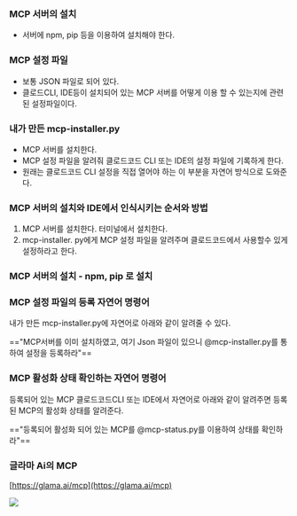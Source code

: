 ### MCP 서버의 설치

-   서버에 npm, pip 등을 이용하여 설치해야 한다.

### MCP 설정 파일

-   보통 JSON 파일로 되어 있다.
-   클로드CLI, IDE등이 설치되어 있는 MCP 서버를 어떻게 이용 할 수 있는지에 관련된 설정파일이다.

### 내가 만든 mcp-installer.py

-   MCP 서버를 설치한다.
-   MCP 설정 파일을 알려줘 클로드코드 CLI 또는 IDE의 설정 파일에 기록하게 한다.
-   원래는 클로드코드 CLI 설정을 직접 열어야 하는 이 부분을 자연어 방식으로 도와준다.

### MCP 서버의 설치와 IDE에서 인식시키는 순서와 방법

1. MCP 서버를 설치한다. 터미널에서 설치한다.
2. mcp-installer. py에게 MCP 설정 파일을 알려주며 클로드코드에서 사용할수 있게 설정하라고 한다.

### MCP 서버의 설치 - npm, pip 로 설치

### MCP 설정 파일의 등록 자연어 명령어

내가 만든 mcp-installer.py에 자연어로 아래와 같이 알려줄 수 있다.

=="MCP서버를 이미 설치하였고, 여기 Json 파일이 있으니 @mcp-installer.py를 통하여 설정을 등록하라"==

### MCP 활성화 상태 확인하는 자연어 명령어

등록되어 있는 MCP 클로드코드CLI 또는 IDE에서 자연어로 아래와 같이 알려주면 등록된 MCP의 활성화 상태를 알려준다.

=="등록되어 활성화 되어 있는 MCP를 @mcp-status.py를 이용하여 상태를 확인하라"==

### 글라마 Ai의 MCP

[https://glama.ai/mcp](https://glama.ai/mcp)

![](MCP설정.png)

